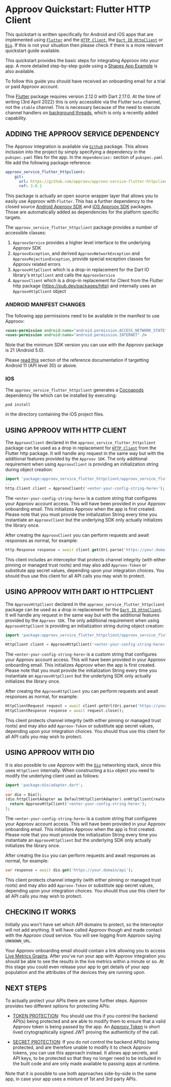 # Approov Quickstart: Flutter HTTP Client

This quickstart is written specifically for Android and iOS apps that are implemented using [`Flutter`](https://flutter.dev/) and the [`HTTP Client`](https://pub.dev/documentation/http/latest/http/Client-class.html), the [`Dart IO HttpClient`](https://api.dart.dev/stable/2.16.2/dart-io/HttpClient-class.html) or [`Dio`](https://pub.dev/packages/dio). If this is not your situation then please check if there is a more relevant quickstart guide available.

This quickstart provides the basic steps for integrating Approov into your app. A more detailed step-by-step guide using a [Shapes App Example](https://github.com/approov/quickstart-flutter-httpclient/blob/master/SHAPES-EXAMPLE.md) is also available.

To follow this guide you should have received an onboarding email for a trial or paid Approov account.

Thie [Flutter](https://flutter.dev) package requires version 2.12.0 with Dart 2.17.0. At the time of writing (3rd April 2022) this is only accessible via the Flutter `beta` channel, not the `stable` channel. This is necessary because of the need to execute channel handlers on [background threads](https://docs.flutter.dev/development/platform-integration/platform-channels?tab=ios-channel-objective-c-tab#executing-channel-handlers-on-background-threads), which is only a recently added capability.

## ADDING THE APPROOV SERVICE DEPENDENCY

The Approov integration is available via [`Github`](https://github.com/approov/approov-service-flutter-httpclient) package. This allows inclusion into the project by simply specifying a dependency in the `pubspec.yaml` files for the app. In the `dependencies:` section of `pubspec.yaml` file add the following package reference:

```yaml
approov_service_flutter_httpclient:
    git:
      url: https://github.com/approov/approov-service-flutter-httpclient.git
      ref: 3.0.1
```

This package is actually an open source wrapper layer that allows you to easily use Approov with `Flutter`. This has a further dependency to the closed source [Android Approov SDK](https://github.com/approov/approov-android-sdk) and [iOS Approov SDK](https://github.com/approov/approov-ios-sdk) packages. Those are automatically added as dependencies for the platform specific targets.

The `approov_service_flutter_httpclient` package provides a number of accessible classes:

1. `ApproovService` provides a higher level interface to the underlying Approov SDK
2. `ApproovException`, and derived `ApproovNetworkException` and `ApproovRejectionException`, provide special exception classes for Approov related errors 
3. `ApproovHttpClient` which is a drop-in replacement for the Dart IO library's `HttpClient` and calls the `ApproovService`
4. `ApproovClient` which is a drop-in replacement for Client from the Flutter http package (https://pub.dev/packages/http) and internally uses an `ApproovHttpClient` object

### ANDROID MANIFEST CHANGES

The following app permissions need to be available in the manifest to use Approov:

```xml
<uses-permission android:name="android.permission.ACCESS_NETWORK_STATE" />
<uses-permission android:name="android.permission.INTERNET" />
```

Note that the minimum SDK version you can use with the Approov package is 21 (Android 5.0). 

Please [read this](https://approov.io/docs/latest/approov-usage-documentation/#targetting-android-11-and-above) section of the reference documentation if targetting Android 11 (API level 30) or above.

### IOS

The `approov_service_flutter_httpclient` generates a [Cocoapods](https://cocoapods.org) dependency file which can be installed by executing:

```Bash
pod install
```

in the directory containing the iOS project files.

## USING APPROOV WITH HTTP CLIENT

The `ApproovClient` declared in the `approov_service_flutter_httpclient` package can be used as a drop in replacement for [`HTTP Client`](https://pub.dev/documentation/http/latest/http/Client-class.html) from the Flutter http package. It will handle any request in the same way but with the additional features provided by the `Approov SDK`. The only additional requirement when using `ApproovClient` is providing an initialization string during object creation:

```Dart
import 'package:approov_service_flutter_httpclient/approov_service_flutter_httpclient.dart';
...
http.Client client = ApproovClient('<enter-your-config-string-here>');
```

The `<enter-your-config-string-here>` is a custom string that configures your Approov account access. This will have been provided in your Approov onboarding email. This initializes Approov when the app is first created. Please note that you must provide the initialization String every time you instantiate an `ApproovClient` but the underlying SDK only actually initializes the library once.

After creatng the `ApproovClient` you can perform requests and await responses as normal, for example:

```Dart
http.Response response = await client.get(Uri.parse('https://your.domain/api'));
```

This client includes an interceptor that protects channel integrity (with either pinning or managed trust roots) and may also add `Approov-Token` or substitute app secret values, depending upon your integration choices. You should thus use this client for all API calls you may wish to protect.

## USING APPROOV WITH DART IO HTTPCLIENT

The `ApproovHttpClient` declared in the `approov_service_flutter_httpclient` package can be used as a drop in replacement for the [`Dart IO HttpClient`](https://api.dart.dev/stable/2.16.2/dart-io/HttpClient-class.html). It will handle any request in the same way but with the additional features provided by the `Approov SDK`. The only additional requirement when using `ApproovHttpClient` is providing an initialization string during object creation:

```Dart
import 'package:approov_service_flutter_httpclient/approov_service_flutter_httpclient.dart';
...
HttpClient client = ApproovHttpClient('<enter-your-config-string-here>');
```

The `<enter-your-config-string-here>` is a custom string that configures your Approov account access. This will have been provided in your Approov onboarding email. This initializes Approov when the app is first created. Please note that you must provide the initialization String every time you instantiate an `ApproovHttpClient` but the underlying SDK only actually initializes the library once.

After creatng the `ApproovHttpClient` you can perform requests and await responses as normal, for example:

```Dart
HttpClientRequest request = await client.getUrl(Uri.parse('https://your.domain/api'));
HttpClientResponse response = await request.close();
```

This client protects channel integrity (with either pinning or managed trust roots) and may also add `Approov-Token` or substitute app secret values, depending upon your integration choices. You should thus use this client for all API calls you may wish to protect.

## USING APPROOV WITH DIO
It is also possible to use Approov with the [`Dio`](https://pub.dev/packages/dio) networking stack, since this uses `HttpClient` internally. When constructing a `Dio` object you need to modify the underlying client used as follows:

```Dart
import 'package:dio/adapter.dart';
...
var dio = Dio();
(dio.httpClientAdapter as DefaultHttpClientAdapter).onHttpClientCreate = (client) {
  return ApproovHttpClient('<enter-your-config-string-here>');
};
```

The `<enter-your-config-string-here>` is a custom string that configures your Approov account access. This will have been provided in your Approov onboarding email. This initializes Approov when the app is first created. Please note that you must provide the initialization String every time you instantiate an `ApproovHttpClient` but the underlying SDK only actually initializes the library once.

After creatng the `Dio` you can perform requests and await responses as normal, for example:

```Dart
var response = await dio.get('https://your.domain/api');
```

This client protects channel integrity (with either pinning or managed trust roots) and may also add `Approov-Token` or substitute app secret values, depending upon your integration choices. You should thus use this client for all API calls you may wish to protect.

## CHECKING IT WORKS

Initially you won't have set which API domains to protect, so the interceptor will not add anything. It will have called Approov though and made contact with the Approov cloud service. You will see logging from Approov saying `UNKNOWN_URL`.

Your Approov onboarding email should contain a link allowing you to access [Live Metrics Graphs](https://approov.io/docs/latest/approov-usage-documentation/#metrics-graphs). After you've run your app with Approov integration you should be able to see the results in the live metrics within a minute or so. At this stage you could even release your app to get details of your app population and the attributes of the devices they are running upon.

## NEXT STEPS
To actually protect your APIs there are some further steps. Approov provides two different options for protecting APIs:

* [TOKEN PROTECTION](https://github.com/approov/quickstart-flutter-httpclient/blob/master/TOKEN-PROTECTION.md): You should use this if you control the backend API(s) being protected and are able to modify them to ensure that a valid Approov token is being passed by the app. An [Approov Token](https://approov.io/docs/latest/approov-usage-documentation/#approov-tokens) is short lived crytographically signed JWT proving the authenticity of the call.

* [SECRET PROTECTION](https://github.com/approov/quickstart-flutter-httpclient/blob/master/SECRET-PROTECTION.md): If you do not control the backend API(s) being protected, and are therefore unable to modify it to check Approov tokens, you can use this approach instead. It allows app secrets, and API keys, to be protected so that they no longer need to be included in the built code and are only made available to passing apps at runtime.

Note that it is possible to use both approaches side-by-side in the same app, in case your app uses a mixture of 1st and 3rd party APIs.
